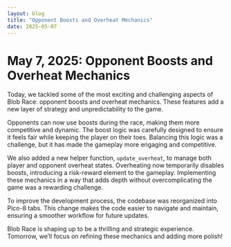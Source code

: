 ```yaml
---
layout: blog
title: "Opponent Boosts and Overheat Mechanics"
date: 2025-05-07
---
```


# May 7, 2025: Opponent Boosts and Overheat Mechanics

Today, we tackled some of the most exciting and challenging aspects of Blob Race: opponent boosts and overheat mechanics. These features add a new layer of strategy and unpredictability to the game.

Opponents can now use boosts during the race, making them more competitive and dynamic. The boost logic was carefully designed to ensure it feels fair while keeping the player on their toes. Balancing this logic was a challenge, but it has made the gameplay more engaging and competitive.

We also added a new helper function, `update_overheat`, to manage both player and opponent overheat states. Overheating now temporarily disables boosts, introducing a risk-reward element to the gameplay. Implementing these mechanics in a way that adds depth without overcomplicating the game was a rewarding challenge.

To improve the development process, the codebase was reorganized into Pico-8 tabs. This change makes the code easier to navigate and maintain, ensuring a smoother workflow for future updates.

Blob Race is shaping up to be a thrilling and strategic experience. Tomorrow, we’ll focus on refining these mechanics and adding more polish!
